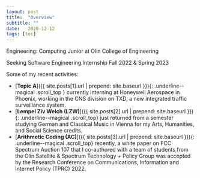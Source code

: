 ```yaml
---
layout: post
title:  "Overview"
subtitle: ""
date:   2020-12-12
tags: [toc]
---
```


Engineering: Computing Junior at Olin College of Engineering

Seeking Software Engineering Internship Fall 2022 & Spring 2023

Some of my recent activities:

- [**Topic A**]({{ site.posts[1].url | prepend: site.baseurl }}){: .underline--magical .scroll_top } currently interning at Honeywell Aerospace in Phoenix, working in the CNS division on TXD, a new integrated traffic surveillance system.
- [**Lempel Ziv Welch (LZW)**]({{ site.posts[2].url | prepend: site.baseurl }}){: .underline--magical .scroll_top} just returned from a semester studying German and Classical Music in Vienna for my Arts, Humanities, and Social Science credits. 
- [**Arithmetic Coding (AC)**]({{ site.posts[3].url | prepend: site.baseurl }}){: .underline--magical .scroll_top} recently, a white paper on FCC Spectrum Auction 107 that I co-authored with a team of students from the Olin Satellite & Spectrum Technology + Policy Group was accepted by the Research Conference on Communications, Information and Internet Policy (TPRC) 2022. 